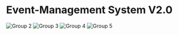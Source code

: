 # Event-Management System V2.0



![Group 2](https://user-images.githubusercontent.com/50843537/69558930-16008080-0fcf-11ea-88b9-638dd1b607ca.png)
![Group 3](https://user-images.githubusercontent.com/50843537/69558932-16991700-0fcf-11ea-8eb8-e35063632c19.png)
![Group 4](https://user-images.githubusercontent.com/50843537/69558923-1567ea00-0fcf-11ea-9224-6c602e69bc00.png)
![Group 5](https://user-images.githubusercontent.com/50843537/69558926-1567ea00-0fcf-11ea-9886-395f7f7ded1e.png)
